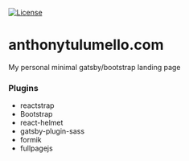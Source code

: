 [![License](https://img.shields.io/badge/license-MIT-green)](https://github.com/atulumello/gatsby-bootstrap-boiler/blob/master/LICENSE)


# anthonytulumello.com
My personal minimal gatsby/bootstrap landing page

### Plugins
* reactstrap
* Bootstrap
* react-helmet
* gatsby-plugin-sass
* formik
* fullpagejs
